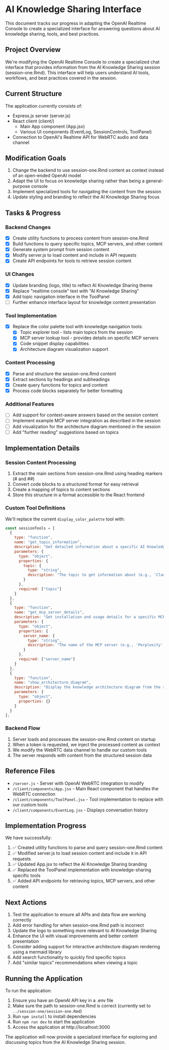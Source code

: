 # AI Knowledge Sharing Interface

This document tracks our progress in adapting the OpenAI Realtime Console to create a specialized interface for answering questions about AI knowledge sharing, tools, and best practices.

## Project Overview

We're modifying the OpenAI Realtime Console to create a specialized chat interface that provides information from the AI Knowledge Sharing session (session-one.Rmd). This interface will help users understand AI tools, workflows, and best practices covered in the session.

## Current Structure

The application currently consists of:
- Express.js server (server.js)
- React client (client/)
  - Main App component (App.jsx)
  - Various UI components (EventLog, SessionControls, ToolPanel)
- Connection to OpenAI's Realtime API for WebRTC audio and data channel

## Modification Goals

1. Change the backend to use session-one.Rmd content as context instead of an open-ended OpenAI model
2. Adapt the UI to focus on knowledge sharing rather than being a general-purpose console
3. Implement specialized tools for navigating the content from the session
4. Update styling and branding to reflect the AI Knowledge Sharing focus

## Tasks & Progress

### Backend Changes
- [x] Create utility functions to process content from session-one.Rmd
- [x] Build functions to query specific topics, MCP servers, and other content
- [x] Generate system prompt from session content
- [x] Modify server.js to load content and include in API requests
- [x] Create API endpoints for tools to retrieve session content

### UI Changes
- [x] Update branding (logo, title) to reflect AI Knowledge Sharing theme
- [x] Replace "realtime console" text with "AI Knowledge Sharing"
- [x] Add topic navigation interface in the ToolPanel
- [ ] Further enhance interface layout for knowledge content presentation

### Tool Implementation
- [x] Replace the color palette tool with knowledge navigation tools:
  - [x] Topic explorer tool - lists main topics from the session
  - [x] MCP server lookup tool - provides details on specific MCP servers
  - [x] Code snippet display capabilities
  - [x] Architecture diagram visualization support

### Content Processing
- [x] Parse and structure the session-one.Rmd content
- [x] Extract sections by headings and subheadings
- [x] Create query functions for topics and content
- [x] Process code blocks separately for better formatting

### Additional Features
- [ ] Add support for context-aware answers based on the session content
- [ ] Implement example MCP server integration as described in the session
- [ ] Add visualization for the architecture diagram mentioned in the session
- [ ] Add "further reading" suggestions based on topics

## Implementation Details

### Session Content Processing
1. Extract the main sections from session-one.Rmd using heading markers (# and ##)
2. Convert code blocks to a structured format for easy retrieval
3. Create a mapping of topics to content sections
4. Store this structure in a format accessible to the React frontend

### Custom Tool Definitions
We'll replace the current `display_color_palette` tool with:

```javascript
const sessionTools = [
  {
    type: "function",
    name: "get_topic_information",
    description: "Get detailed information about a specific AI Knowledge Sharing topic",
    parameters: {
      type: "object",
      properties: {
        topic: {
          type: "string",
          description: "The topic to get information about (e.g., 'Claude Code', 'MCP Servers', etc.)",
        }
      },
      required: ["topic"]
    }
  },
  {
    type: "function",
    name: "get_mcp_server_details",
    description: "Get installation and usage details for a specific MCP server",
    parameters: {
      type: "object",
      properties: {
        server_name: {
          type: "string",
          description: "The name of the MCP server (e.g., 'Perplexity', 'Firecrawl', etc.)",
        }
      },
      required: ["server_name"]
    }
  },
  {
    type: "function",
    name: "show_architecture_diagram",
    description: "Display the knowledge architecture diagram from the session",
    parameters: {
      type: "object",
      properties: {}
    }
  }
];
```

### Backend Flow
1. Server loads and processes the session-one.Rmd content on startup
2. When a token is requested, we inject the processed content as context
3. We modify the WebRTC data channel to handle our custom tools
4. The server responds with content from the structured session data

## Reference Files

- `/server.js` - Server with OpenAI WebRTC integration to modify
- `/client/components/App.jsx` - Main React component that handles the WebRTC connection
- `/client/components/ToolPanel.jsx` - Tool implementation to replace with our custom tools
- `/client/components/EventLog.jsx` - Displays conversation history

## Implementation Progress

We have successfully:

1. ✅ Created utility functions to parse and query session-one.Rmd content
2. ✅ Modified server.js to load session content and include it in API requests
3. ✅ Updated App.jsx to reflect the AI Knowledge Sharing branding
4. ✅ Replaced the ToolPanel implementation with knowledge-sharing specific tools
5. ✅ Added API endpoints for retrieving topics, MCP servers, and other content

## Next Actions

1. Test the application to ensure all APIs and data flow are working correctly
2. Add error handling for when session-one.Rmd path is incorrect
3. Update the logo to something more relevant to AI Knowledge Sharing
4. Enhance the UI with visual improvements and better content presentation
5. Consider adding support for interactive architecture diagram rendering using a mermaid library
6. Add search functionality to quickly find specific topics
7. Add "similar topics" recommendations when viewing a topic

## Running the Application

To run the application:

1. Ensure you have an OpenAI API key in a .env file
2. Make sure the path to session-one.Rmd is correct (currently set to `../session-one/session-one.Rmd`)
3. Run `npm install` to install dependencies
4. Run `npm run dev` to start the application
5. Access the application at http://localhost:3000

The application will now provide a specialized interface for exploring and discussing topics from the AI Knowledge Sharing session.